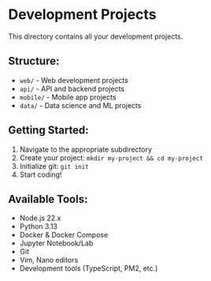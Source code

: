 # Development Projects

This directory contains all your development projects.

## Structure:

- `web/` - Web development projects
- `api/` - API and backend projects
- `mobile/` - Mobile app projects
- `data/` - Data science and ML projects

## Getting Started:

1. Navigate to the appropriate subdirectory
2. Create your project: `mkdir my-project && cd my-project`
3. Initialize git: `git init`
4. Start coding!

## Available Tools:

- Node.js 22.x
- Python 3.13
- Docker & Docker Compose
- Jupyter Notebook/Lab
- Git
- Vim, Nano editors
- Development tools (TypeScript, PM2, etc.)
